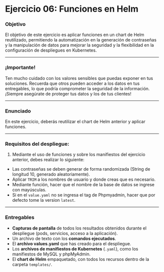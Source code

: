 # **Ejercicio 06: Funciones en Helm**

### **Objetivo**

El objetivo de este ejercicio es aplicar funciones en un chart de Helm reutilizado, permitiendo la automatización en la generación de contraseñas y la manipulación de datos para mejorar la seguridad y la flexibilidad en la configuración de despliegues en Kubernetes.

---

### **¡Importante!**

Ten mucho cuidado con los valores sensibles que puedas exponer en tus soluciones. Recuerda que otros pueden acceder a los datos en tus entregables, lo que podría comprometer la seguridad de la información. ¡Siempre asegúrate de proteger tus datos y los de tus clientes!

---

### **Enunciado**

En este ejercicio, deberás reutilizar el chart de Helm anterior y aplicar funciones.

---

### **Requisitos del despliegue:**

1. Mediante el uso de funciones y sobre los manifiestos del ejercicio anterior, debes realizar lo siguiente:

- Las contraseñas se deben generar de forma randomizada (String de longitud 10, generado aleatoriamente).
- Aplicar `TRIM` a los nombres de usuario y donde creas que es necesario.
- Mediante función, hacer que el nombre de la base de datos se ingrese con mayúsculas.
- Si en el `value.yaml` no se ingresa el tag de Phpmyadmin, hacer que por defecto tome la version `latest`.

---

### **Entregables**

- **Capturas de pantalla** de todos los resultados obtenidos durante el despliegue (pods, servicios, acceso a la aplicación).
- Un archivo de texto con los **comandos ejecutados**.
- El **archivo values.yaml** que has creado para el despliegue.
- Los **archivos de manifiestos de Kubernetes** (`.yaml`), como los manifiestos de MySQL y phpMyAdmin.
- El **chart de Helm** empaquetado, con todos los recursos dentro de la carpeta `templates/`.